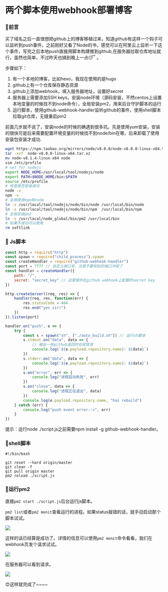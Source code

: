 # 两个脚本使用webhook部署博客

### 🍪前言

买了域名之后一直很想把github上的博客移植过来，知道github有这样一个钩子可以监听到push事件，之前刚好又看了Node的书，感觉可以在阿里云上监听一下这个事件，写完之后本地push直接用脚本构建推到github,在服务器拉取仓库地址就行，虽然也简单，不过昨天也搞到晚上一点:sleeping: 。

步骤如下：

1. 有一个本地的博客，比如hexo，我现在使用的是hugo
2. github上有一个仓库保存静态资源
3. github上添加webhook，填入服务器地址，设置好secret
4. 服务器上需要添加SSH keys，安装node环境（源码安装，不然centos上设置本地变量的时候找不到node命令），全局安装pm2，用来后台守护脚本的运行
5. 运行脚本，使用github-webhook-handler监听github的事件，使用shell脚本拉取git仓库，无缝重启pm2

前面几步就不说了，安装node的时候的确遇到很多坑。先是使用yum安装，安装的很快可是后来需要配置环境变量的时候找不到node/bin在哪，后来卸载了使用安装包安装才成功.

````bash
wget https://npm.taobao.org/mirrors/node/v8.0.0/node-v8.0.0-linux-x64.tar.xz
tar -xvf  node-v8.0.0-linux-x64.tar.xz
mv node-v8.1.4-linux-x64 node
vim /etc/profile
# set for nodejs  
export NODE_HOME=/usr/local/tool/nodejs/node  
export PATH=$NODE_HOME/bin:$PATH
source /etc/profile
# 检查是否安装成功
node -v
npm -v
# 全局使用npm和node
ln -s /usr/local/tool/nodejs/node/bin/node /usr/local/bin/node 
ln -s /usr/local/tool/nodejs/node/bin/npm  /usr/local/bin/npm
# 全局安装pm2
ln -s /usr/local/node_global/bin/pm2 /usr/local/bin
# 如果不成功可以使用
rm softlink
````

### 👀 Js脚本

````javascript
const http = require("http")
const spawn = require("child_process").spawn
const createHandler = require("github-webhook-handler")
const port = 7777 // 自定义端口号，注意不要和别的端口冲突了
const handler = createHandler({
	path: "/",
	secret: "secret_key" // 这里填你在github webhook上配置的secret key
})

http.createServer((req, res) => {
	handler(req, res, function(err) {
		res.statusCode = 404
		res.end("yes sir!")
	})
}).listen(port)

handler.on("push", e => {
	try {
		const s = spawn("sh", ["./auto_build.sh"]) // 运行sh脚本
		s.stdout.on("data", data => {
            // 输出一些github返回的仓库信息
			console.log(`${e.payload.repository.name}: ${data}`)
		})
		s.stderr.on("data", data => {
			console.log(`${e.payload.repository.name}: ${data}`)
		})
		s.on("error", err => {
			console.log("进程启动失败", err)
		})
		s.on("close", data => {
			console.log("进程正在退出", data)
		})
		console.log(e.payload.repository.name, "has rebuild")
	} catch (err) {
		console.log("push event error-->", err)
	}
})

````

提示：运行node ./script.js之前需要npm install  -g github-webhook-handler。

### 🛒shell脚本

````shell
#!/bin/bash

git reset --hard origin/master
git clean -f
git pull origin master
pm2 reload ./script.js
````

### 🍴运行pm2

直接`pm2 start ./script.js`后台运行js脚本。

`pm2 list`或者`pm2 monit`查看运行的进程。如果status报错的话，就手动启动那个脚本试试。

![](http://image.cocoroise.cn/webhook-1.png)

这样的话已经算是成功了。详情的信息可以使用`pm2 monit`命令看看，我们在webhook页发个请求试试。

![](http://image.cocoroise.cn/webhook-2.png)

在服务器可以看到请求。

![](http://image.cocoroise.cn/webhook-3.png)

😍这样就完成了~~~~
